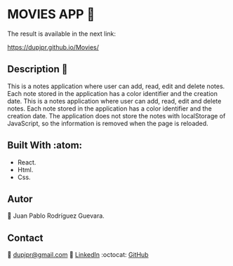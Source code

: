 # MOVIES APP :rocket:

The result is available in the next link:

https://dupjpr.github.io/Movies/

## Description :notebook_with_decorative_cover:

This is a notes application where user can add, read, edit and delete notes. Each note stored in the application has a color identifier and the creation date. This is a notes application where user can add, read, edit and delete notes. Each note stored in the application has a color identifier and the creation date.
The application does not store the notes with localStorage of JavaScript, so the information is removed when the page is reloaded.

## Built With :atom:

* React.
* Html.
* Css.

## Autor

:man: Juan Pablo Rodríguez Guevara.

## Contact

:email: dupjpr@gmail.com
:briefcase: [LinkedIn](https://www.linkedin.com/in/juanp-rodr%C3%ADguez/)
:octocat: [GitHub](https://github.com/dupjpr) 
